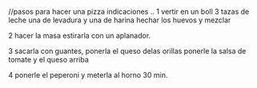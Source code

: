 //pasos para hacer una pizza
indicaciones ..
1 vertir en un boll 3 tazas de leche 
una de levadura y una de harina 
hechar los huevos y mezclar

2 hacer la masa estirarla  con un aplanador.

3 sacarla con guantes, ponerla el queso delas orillas
ponerle la salsa de tomate y el queso arriba

4 ponerle el peperoni y meterla al horno 30 min.